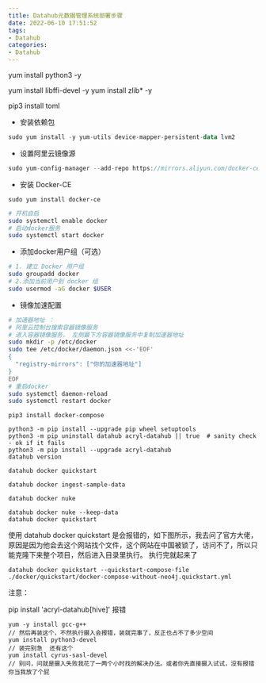 ```yaml
---
title: Datahub元数据管理系统部署步骤
date: 2022-06-10 17:51:52
tags:
- Datahub
categories:
- Datahub
---
```


yum install python3 -y

yum install libffi-devel -y
yum install zlib* -y

pip3 install toml

- 安装依赖包

```kotlin
sudo yum install -y yum-utils device-mapper-persistent-data lvm2 
```

- 设置阿里云镜像源



```csharp
sudo yum-config-manager --add-repo https://mirrors.aliyun.com/docker-ce/linux/centos/docker-ce.repo
```



- 安装 Docker-CE

```undefined
sudo yum install docker-ce
```

```bash
# 开机自启
sudo systemctl enable docker 
# 启动docker服务  
sudo systemctl start docker
```

- 添加docker用户组（可选）



```bash
# 1. 建立 Docker 用户组
sudo groupadd docker
# 2.添加当前用户到 docker 组
sudo usermod -aG docker $USER
```

- 镜像加速配置



```bash
# 加速器地址 ：
# 阿里云控制台搜索容器镜像服务
# 进入容器镜像服务， 左侧最下方容器镜像服务中复制加速器地址
sudo mkdir -p /etc/docker
sudo tee /etc/docker/daemon.json <<-'EOF'
{
  "registry-mirrors": ["你的加速器地址"]
}
EOF
# 重启docker
sudo systemctl daemon-reload
sudo systemctl restart docker
```







```
pip3 install docker-compose
```

```
python3 -m pip install --upgrade pip wheel setuptools
python3 -m pip uninstall datahub acryl-datahub || true  # sanity check - ok if it fails
python3 -m pip install --upgrade acryl-datahub
datahub version
```

```
datahub docker quickstart
```

```
datahub docker ingest-sample-data
```

```
datahub docker nuke
```

```
datahub docker nuke --keep-data
datahub docker quickstart
```

使用 datahub docker quickstart 是会报错的，如下图所示，我去问了官方大佬，原因是因为他会去这个网站找个文件，这个网站在中国被锁了，访问不了，所以只能克隆下来整个项目，然后进入目录里执行。 执行完就起来了

```
datahub docker quickstart --quickstart-compose-file ./docker/quickstart/docker-compose-without-neo4j.quickstart.yml
```

注意：

pip install 'acryl-datahub[hive]' 报错

```
yum -y install gcc-g++
// 然后再装这个，不然执行摄入会报错，装就完事了，反正也占不了多少空间
yum install python3-devel
// 装完别急  还有这个
yum install cyrus-sasl-devel
// 别问，问就是摄入失败我花了一两个小时找的解决办法。或者你先直接摄入试试，没有报错你当我放了个屁
```

